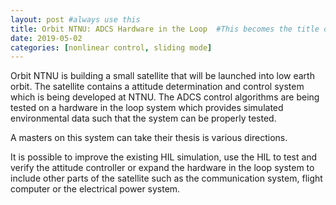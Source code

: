 ```yaml
---
layout: post #always use this
title: Orbit NTNU: ADCS Hardware in the Loop  #This becomes the title of the page
date: 2019-05-02
categories: [nonlinear control, sliding mode]
---
```

Orbit NTNU is building a small satellite that will be launched into low earth orbit. The satellite contains a attitude determination and control system which is being developed at NTNU.
The ADCS control algorithms are being tested on a hardware in the loop system which provides simulated environmental data such that the system can be properly tested.

A masters on this system can take their thesis is various directions. 

It is possible to improve the existing HIL simulation, use the HIL to test and verify the attitude controller or expand the hardware in the loop system to include other parts of the satellite such as the communication system, flight computer or the electrical power system.
